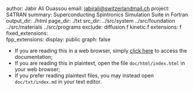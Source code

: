 author:            Jabir Ali Ouassou
email:             jabirali@switzerlandmail.ch
project:           S4TRAN
summary:           Superconducting Spintronics Simulation Suite in Fortran
output_dir:        ./html
page_dir:          ./txt
src_dir:           ../src/system
                   ../src/foundation
                   ../src/materials
                   ../src/programs
exclude:           diffusion.f
                   kinetic.f
extensions:        f
fixed_extensions:  
fpp_extensions:
display:           public
graph:             false



 * If you are reading this in a web browser, simply [click here](page/index.html) to access the documentation;
 * If you are reading this in plaintext, open the file `doc/html/index.html` in your web browser;
 * If you prefer reading plaintext files, you may instead open `doc/txt/index.md` in your text editor.

